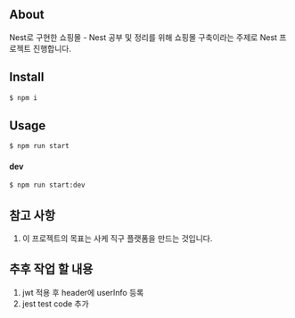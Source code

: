## About

Nest로 구현한 쇼핑몰 - Nest 공부 및 정리를 위해 쇼핑몰 구축이라는 주제로 Nest 프로젝트 진행합니다.

## Install

```bash
$ npm i
```

## Usage

```bash
$ npm run start
```

#### dev

```bash
$ npm run start:dev
```

## 참고 사항

1. 이 프로젝트의 목표는 사케 직구 플랫폼을 만드는 것입니다.

## 추후 작업 할 내용

1. jwt 적용 후 header에 userInfo 등록
2. jest test code 추가
